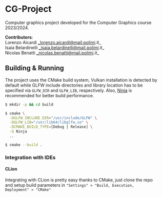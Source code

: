 # CG-Project

Computer graphics project developed for the Computer Graphics course 2023/2024. 

**Contributors**: \
Lorenzo Aicardi _lorenzo.aicardi@mail.polimi.it_ \
Isaia Belardinelli _isaia.belardinelli@mail.polimi.it_ \
Nicolas Benatti _nicolas.benatti@mail.polimi.it_

## Building & Running

The project uses the CMake build system, Vulkan installation is detected by default while GLFW include directories and library location has to be specified via `GLFW_DIR` and `GLFW_LIB`, respectively. 
Also, [Ninja](https://ninja-build.org/) is recommended for better build performance.

```bash
$ mkdir -p && cd build

$ cmake \
  -DGLFW_INCLUDE_DIR="/usr/include/GLFW" \
  -DGLFW_LIB="/usr/lib64/libglfw.so" \
  -DCMAKE_BUILD_TYPE=[Debug | Release] \
  -G Ninja
  ..

$ cmake --build .
```

### Integration with IDEs

#### CLion

Integrating with CLion is pretty easy thanks to CMake, just clone the repo and setup build parameters in `"Settings" > "Build, Execution, Deployment" > "CMake"`